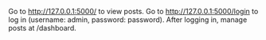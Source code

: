 Go to http://127.0.0.1:5000/ to view posts.
Go to http://127.0.0.1:5000/login to log in (username: admin, password: password).
After logging in, manage posts at /dashboard.
